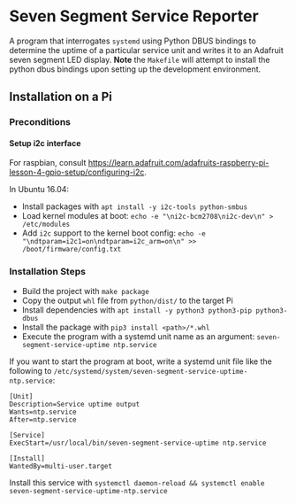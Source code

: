 # Seven Segment Service Reporter

A program that interrogates `systemd` using Python DBUS bindings to determine the uptime of a particular service unit and writes it to an Adafruit seven segment LED display. **Note** the `Makefile` will attempt to install the python dbus bindings upon setting up the development environment.

## Installation on a Pi ##

### Preconditions ###

#### Setup i2c interface ####

For raspbian, consult https://learn.adafruit.com/adafruits-raspberry-pi-lesson-4-gpio-setup/configuring-i2c.

In Ubuntu 16.04:

* Install packages with `apt install -y i2c-tools python-smbus`
* Load kernel modules at boot: `echo -e "\ni2c-bcm2708\ni2c-dev\n" > /etc/modules`
* Add `i2c` support to the kernel boot config: `echo -e "\ndtparam=i2c1=on\ndtparam=i2c_arm=on\n" >> /boot/firmware/config.txt`

### Installation Steps ###

* Build the project with `make package`
* Copy the output `whl` file from `python/dist/` to the target Pi
* Install dependencies with `apt install -y python3 python3-pip python3-dbus`
* Install the package with `pip3 install <path>/*.whl`
* Execute the program with a systemd unit name as an argument: `seven-segment-service-uptime ntp.service`

If you want to start the program at boot, write a systemd unit file like the following to `/etc/systemd/system/seven-segment-service-uptime-ntp.service`:

    [Unit]
    Description=Service uptime output
    Wants=ntp.service
    After=ntp.service

    [Service]
    ExecStart=/usr/local/bin/seven-segment-service-uptime ntp.service

    [Install]
    WantedBy=multi-user.target

Install this service with `systemctl daemon-reload && systemctl enable seven-segment-service-uptime-ntp.service`
